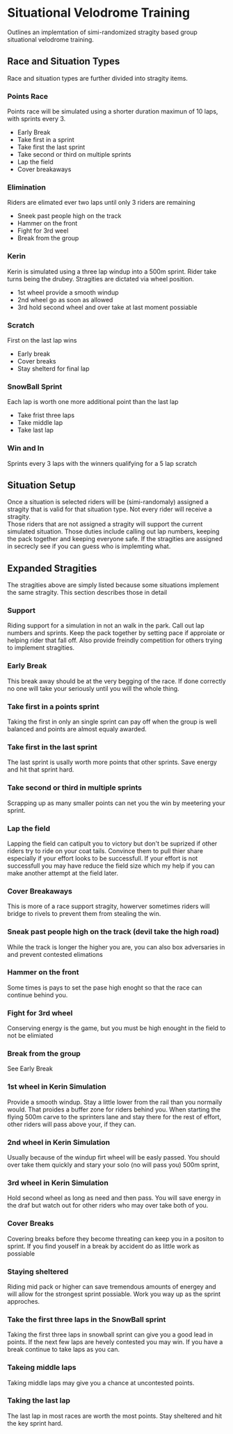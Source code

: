 # Situational Velodrome Training
Outlines an implemtation of simi-randomized stragity based group situational velodrome training.

## Race and Situation Types
Race and situation types are further divided into stragity items.

### Points Race
Points race will be simulated using a shorter duration maximun of 10 laps, with sprints every 3.
- Early Break
- Take first in a sprint
- Take first the last sprint
- Take second or third on multiple sprints
- Lap the field
- Cover breakaways

### Elimination
Riders are elimated ever two laps until only 3 riders are remaining
- Sneek past people high on the track
- Hammer on the front
- Fight for 3rd weel
- Break from the group

### Kerin
Kerin is simulated using a three lap windup into a 500m sprint.  Rider take turns being the drubey.  Stragities are dictated via wheel position.
- 1st wheel provide a smooth windup
- 2nd wheel go as soon as allowed
- 3rd hold second wheel and over take at last moment possiable


### Scratch
First on the last lap wins
- Early break
- Cover breaks
- Stay shelterd for final lap

### SnowBall Sprint
Each lap is worth one more additional point than the last lap
- Take frist three laps
- Take middle lap
- Take last lap

### Win and In
Sprints every 3 laps with the winners qualifying for a 5 lap scratch


## Situation Setup
Once a situation is selected riders will be (simi-randomaly) assigned a stragity that is valid for that situation type.  Not every rider will receive a stragity.  
Those riders that are not assigned a stragity will support the current simulated situation.  Those duties include calling out lap numbers, keeping the pack together and keeping everyone safe.
If the stragities are assigned in secrecly see if you can guess who is implemting what.

## Expanded Stragities
The stragities above are simply listed because some situations implement the same stragity.  This section describes those in detail

### Support
Riding support for a simulation in not an walk in the park.  Call out lap numbers and sprints.  Keep the pack together by setting pace if approiate or helping rider that fall off.
Also provide freindly competition for others trying to implement stragities.

### Early Break
This break away should be at the very begging of the race.  If done correctly no one will take your seriously until you will the whole thing.

### Take first in a points sprint
Taking the first in only an single sprint can pay off when the group is well balanced and points are almost equaly awarded.

### Take first in the last sprint
The last sprint is usally worth more points that other sprints.  Save energy and hit that sprint hard.

### Take second or third in multiple sprints
Scrapping up as many smaller points can net you the win by meetering your sprint.

### Lap the field
Lapping the field can catipult you to victory but don't be suprized if other riders try to ride on your coat tails.  Convince them to pull thier share especially if your effort looks to be successfull.
If your effort is not successfull you may have reduce the field size which my help if you can make another attempt at the field later.

### Cover Breakaways
This is more of a race support stragity, howerver sometimes riders will bridge to rivels to prevent them from stealing the win.

### Sneak past people high on the track (devil take the high road)
While the track is longer the higher you are, you can also box adversaries in and prevent contested elimations

### Hammer on the front
Some times is pays to set the pase high enoght so that the race can continue behind you.

### Fight for 3rd wheel
Conserving energy is the game, but you must be high enought in the field to not be elimiated

### Break from the group
See Early Break

### 1st wheel in Kerin Simulation
Provide a smooth windup.  Stay a little lower from the rail than you normaily would.  That proides a buffer zone for riders behind you.
When starting the flying 500m carve to the sprinters lane and stay there for the rest of effort, other riders will pass above your, if they can.

### 2nd wheel in Kerin Simulation
Usually because of the windup firt wheel will be easly passed.  You should over take them quickly and stary your solo (no will pass you) 500m sprint,

### 3rd wheel in Kerin Simulation
Hold second wheel as long as need and then pass.  You will save energy in the draf but watch out for other riders who may over take both of you.

### Cover Breaks
Covering breaks before they become threating can keep you in a positon to sprint.  If you find youself in a break by accident do as little work as possiable

### Staying sheltered
Riding mid pack or higher can save tremendous amounts of energey and will allow for the strongest sprint possiable.  Work you way up as the sprint approches.

### Take the first three laps in the SnowBall sprint
Taking the first three laps in snowball sprint can give you a good lead in points.  If the next few laps are hevely contested you may win.  If you have a break continue to take laps as you can.

### Takeing middle laps
Taking middle laps may give you a chance at uncontested points.

### Taking the last lap
The last lap in most races are worth the most points.  Stay sheltered and hit the key sprint hard.

